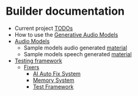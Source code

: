 # Builder documentation

- Current project [TODOs](./TODOs.md)
- How to use the [Generative Audio Models](./Audio.md)
- [Audio Models](../AudioModels/README.md)
  - Sample models audio generated [material](../Assets/Samples/Audio%20Models%20Generated/Music/README.md)
  - Sample models speech generated [material](../Assets/Samples/Audio%20Models%20Generated/Speech/README.md)
- [Testing framework](./Testing.md)
  - [Fixers](./Fixers.md)
    - [AI Auto Fix System](./AI_Auto_Fix_System.md)
    - [Memory System](./Memory_System.md)
    - [Test Framework](./Test_Framework.md)
